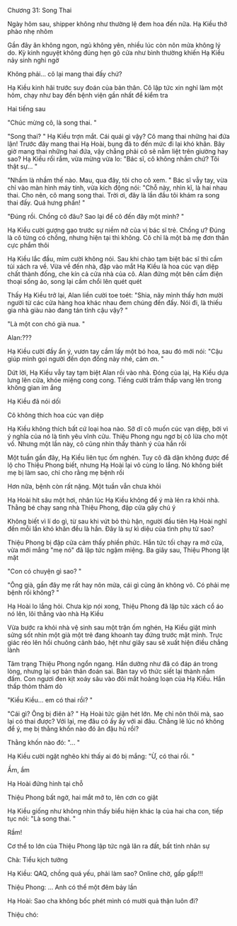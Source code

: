 




Chương 31: Song Thai


Ngày hôm sau, shipper không như thường lệ đem hoa đến nữa. Hạ Kiều thở phào nhẹ nhõm

Gần đây ăn không ngon, ngủ không yên, nhiều lúc còn nôn mửa không lý do. Kỳ kinh nguyệt không đúng hẹn gõ cửa như bình thường khiến Hạ Kiều nảy sinh nghi ngờ

Không phải... cô lại mang thai đấy chứ?

Hạ Kiều kinh hãi trước suy đoán của bản thân. Cô lập tức xin nghỉ làm một hôm, chạy như bay đến bệnh viện gần nhất để kiểm tra



Hai tiếng sau

"Chúc mừng cô, là song thai. "

"Song thai? " Hạ Kiều trợn mắt. Cái quái gì vậy? Cô mang thai những hai đứa lận! Trước đây mang thai Hạ Hoài, bụng đã to đến mức đi lại khó khăn. Bây giờ mang thai những hai đứa, vậy chẳng phải cô sẽ nằm liệt trên giường hay sao? Hạ Kiều rối rắm, vừa mừng vừa lo: "Bác sĩ, cô không nhầm chứ? Tôi thật sự... "

"Nhầm là nhầm thế nào. Mau, qua đây, tôi cho cô xem. " Bác sĩ vẫy tay, vừa chỉ vào màn hình máy tính, vừa kích động nói: "Chỗ này, nhìn kĩ, là hai nhau thai. Cho nên, cô mang song thai. Trời ơi, đây là lần đầu tôi khám ra song thai đấy. Quá hưng phấn! "

"Đúng rồi. Chồng cô đâu? Sao lại để cô đến đây một mình? "

Hạ Kiểu cười gượng gạo trước sự niềm nở của vị bác sĩ trẻ. Chồng ư? Đúng là cô từng có chồng, nhưng hiện tại thì không. Cô chỉ là một bà mẹ đơn thân cực phẩm thôi

Hạ Kiều lắc đầu, mỉm cười không nói. Sau khi chào tạm biệt bác sĩ thì cầm túi xách ra về. Vừa về đến nhà, đập vào mắt Hạ Kiều là hoa cúc vạn diệp chất thành đống, che kín cả cửa nhà của cô. Alan đứng một bên cầm điện thoại sống ảo, song lại cầm chổi lên quét quét

Thấy Hạ Kiều trở lại, Alan liền cười toe toét: "Shia, nãy mình thấy hơn mười người từ các cửa hàng hoa khác nhau đem chúng đến đấy. Nói đi, là thiếu gia nhà giàu nào đang tán tỉnh cậu vậy? "

"Là một con chó già nua. "

Alan:???

Hạ Kiều cười đầy ẩn ý, vươn tay cầm lấy một bó hoa, sau đó mới nói: "Cậu giúp mình gọi người đến dọn đống này nhé, cảm ơn. "



Dứt lời, Hạ Kiều vẫy tay tạm biệt Alan rồi vào nhà. Đóng của lại, Hạ Kiều dựa lưng lên cửa, khóe miệng cong cong. Tiếng cười trầm thấp vang lên trong không gian im ắng

Hạ Kiều đã nói dối

Cô không thích hoa cúc vạn diệp

Hạ Kiều không thích bất cứ loại hoa nào. Sở dĩ cô muốn cúc vạn diệp, bởi vì ý nghĩa của nó là tình yêu vĩnh cửu. Thiệu Phong ngu ngơ bị cô lừa cho một vố. Nhưng một lần này, cô cũng nhìn thấy thành ý của hắn rồi



Một tuần gần đây, Hạ Kiều liên tục ốm nghén. Tuy cô đã dặn không được để lộ cho Thiệu Phong biết, nhưng Hạ Hoài lại vô cùng lo lắng. Nó không biết mẹ bị làm sao, chỉ cho rằng mẹ bệnh rồi

Hơn nữa, bệnh còn rất nặng. Một tuần vẫn chưa khỏi

Hạ Hoài hít sâu một hơi, nhân lúc Hạ Kiều không để ý mà lẻn ra khỏi nhà. Thằng bé chạy sang nhà Thiệu Phong, đập cửa gây chú ý

Không biết vì lí do gì, từ sau khi vứt bỏ thù hận, người đầu tiên Hạ Hoài nghĩ đến mỗi lần khó khăn đều là hắn. Đây là sự kì diệu của tình phụ tử sao?

Thiệu Phong bị đập cửa cảm thấy phiền phức. Hắn tức tối chạy ra mở cửa, vừa mới mắng "mẹ nó" đã lập tức ngậm miệng. Ba giây sau, Thiệu Phong lật mặt

"Con có chuyện gì sao? "

"Ông già, gần đây mẹ rất hay nôn mửa, cái gì cũng ăn không vô. Có phải mẹ bệnh rồi không? "

Hạ Hoài lo lắng hỏi. Chưa kịp nói xong, Thiệu Phong đã lập tức xách cổ áo nó lên, lôi thẳng vào nhà Hạ Kiều

Vừa bước ra khỏi nhà vệ sinh sau một trận ốm nghén, Hạ Kiều giật mình sửng sốt nhìn một già một trẻ đang khoanh tay đứng trước mặt mình. Trực giác réo lên hồi chuông cảnh báo, hệt như giây sau sẽ xuất hiện điều chẳng lành

Tâm trạng Thiệu Phong ngổn ngang. Hắn dường như đã có đáp án trong lòng, nhưng lại sợ bản thân đoán sai. Bàn tay vô thức siết lại thành nắm đấm. Con ngươi đen kịt xoáy sâu vào đôi mắt hoảng loạn của Hạ Kiều. Hắn thấp thỏm thăm dò



"Kiều Kiều... em có thai rồi? "

"Cái gì? Ông bị điên à? " Hạ Hoài tức giận hét lớn. Mẹ chỉ nôn thôi mà, sao lại có thai được? Với lại, mẹ đâu có ấy ấy với ai đâu. Chằng lẽ lúc nó không để ý, mẹ bị thằng khốn nào đó ăn đậu hũ rồi?

Thằng khốn nào đó: "... "

Hạ Kiều cười ngặt nghẽo khi thấy ai đó bị mắng: "Ừ, có thai rồi. "

Ầm, ầm

Hạ Hoài đứng hình tại chỗ

Thiệu Phong bất ngờ, hai mắt mở to, lên cơn co giật

Hạ Kiều giống như không nhìn thấy biểu hiện khác lạ của hai cha con, tiếp tục nói: "Là song thai. "

Rầm!

Cơ thể to lớn của Thiệu Phong lập tức ngã lăn ra đất, bất tỉnh nhân sự


Chà: Tiểu kịch tường

Hạ Kiều: QAQ, chồng quá yếu, phải làm sao? Online chờ, gấp gấp!!!

Thiệu Phong: ... Anh có thể một đêm bảy lần

Hạ Hoài: Sao cha không bốc phét mình có mười quả thận luôn đi?

Thiệu chó:




